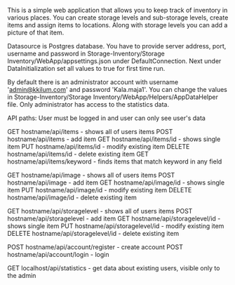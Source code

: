 This is a simple web application that allows you to keep track of inventory in various places. You can create storage levels and sub-storage levels, create items and
assign items to locations. Along with storage levels you can add a picture of that item.

Datasource is Postgres database. You have to provide server address, port, username and password in Storage-Inventory/Storage Inventory/WebApp/appsettings.json under
DefaultConnection. Next under DataInitialization set all values to true for first time run.

By default there is an administrator account with username 'admin@kkilum.com' and password 'Kala.maja1'. You can change the values in 
Storage-Inventory/Storage Inventory/WebApp/Helpers/AppDataHelper file. Only administrator has access to the statistics data. 

API paths:
User must be logged in and user can only see user's data

GET hostname/api/items - shows all of users items
POST hostname/api/items - add item
GET hostname/api/items/id - shows single item
PUT hostname/api/items/id - modify existing item
DELETE hostname/api/items/id - delete existing item
GET hostname/api/items/keyword - finds items that match keyword in any field

GET hostname/api/image - shows all of users items
POST hostname/api/image - add item
GET hostname/api/image/id - shows single item
PUT hostname/api/image/id - modify existing item
DELETE hostname/api/image/id - delete existing item

GET hostname/api/storagelevel - shows all of users items
POST hostname/api/storagelevel - add item
GET hostname/api/storagelevel/id - shows single item
PUT hostname/api/storagelevel/id - modify existing item
DELETE hostname/api/storagelevel/id - delete existing item

POST hostname/api/account/register - create account
POST hostname/api/account/login - login

GET localhost/api/statistics - get data about existing users, visible only to the admin
